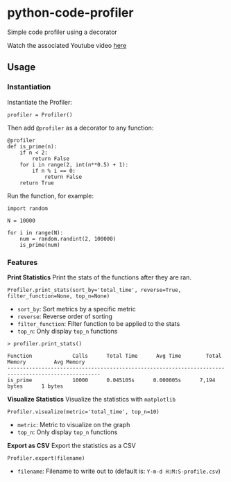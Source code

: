 # python-code-profiler
Simple code profiler using a decorator

Watch the associated Youtube video [here](https://www.youtube.com/watch?v=iDVBwa2C7Us)

## Usage
### Instantiation
Instantiate the Profiler:
```
profiler = Profiler()
```

Then add `@profiler` as a decorator to any function:
```
@profiler
def is_prime(n):
    if n < 2:
        return False
    for i in range(2, int(n**0.5) + 1):
        if n % i == 0:
            return False
    return True
```

Run the function, for example:
```
import random

N = 10000

for i in range(N):
    num = random.randint(2, 100000)
    is_prime(num)
```
### Features

**Print Statistics**
Print the stats of the functions after they are ran.

`Profiler.print_stats(sort_by='total_time', reverse=True, filter_function=None, top_n=None)`
 - `sort_by`: Sort metrics by a specific metric
 - `reverse`: Reverse order of sorting
 - `filter_function`: Filter function to be applied to the stats
 - `top_n`: Only display `top_n` functions

```
> profiler.print_stats()

Function             Calls      Total Time      Avg Time        Total Memory         Avg Memory          
----------------------------------------------------------------------------------------------------
is_prime             10000      0.045105s      0.000005s      7,194 bytes      1 bytes
```

**Visualize Statistics**
Visualize the statistics with `matplotlib`

`Profiler.visualize(metric='total_time', top_n=10)`
- `metric`: Metric to visualize on the graph
- `top_n`: Only display `top_n` functions

**Export as CSV**
Export the statistics as a CSV

`Profiler.export(filename)`
- `filename`: Filename to write out to (default is: `Y-m-d H:M:S-profile.csv`)
  



